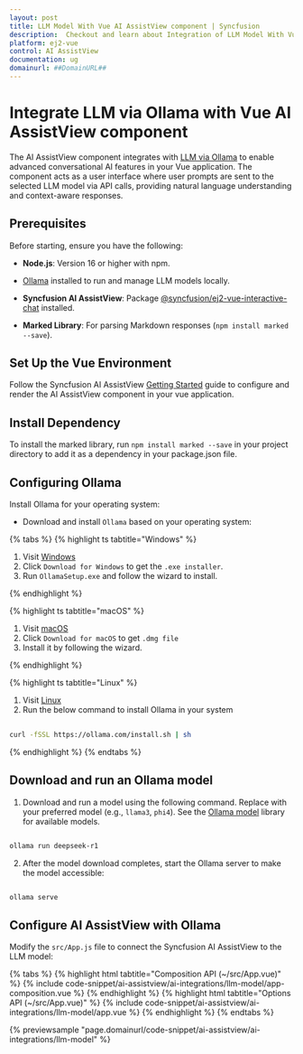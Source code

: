 ```yaml
---
layout: post
title: LLM Model With Vue AI AssistView component | Syncfusion
description:  Checkout and learn about Integration of LLM Model With Vue AI AssistView component of Syncfusion Essential JS 2 and more details.
platform: ej2-vue
control: AI AssistView
documentation: ug
domainurl: ##DomainURL##
---
```


# Integrate LLM via Ollama with Vue AI AssistView component

The AI AssistView component integrates with [LLM via Ollama](https://ollama.com) to enable advanced conversational AI features in your Vue application. The component acts as a user interface where user prompts are sent to the selected LLM model via API calls, providing natural language understanding and context-aware responses.

## Prerequisites

Before starting, ensure you have the following:

* **Node.js**: Version 16 or higher with npm.

* [Ollama](https://ollama.com) installed to run and manage LLM models locally.

* **Syncfusion AI AssistView**: Package [@syncfusion/ej2-vue-interactive-chat](https://www.npmjs.com/package/@syncfusion/ej2-vue-interactive-chat) installed.

* **Marked Library**: For parsing Markdown responses (`npm install marked --save`).

## Set Up the Vue Environment

Follow the Syncfusion AI AssistView [Getting Started](../getting-started) guide to configure and render the AI AssistView component in your vue application.

## Install Dependency

To install the marked library, run `npm install marked --save` in your project directory to add it as a dependency in your package.json file.

## Configuring Ollama

Install Ollama for your operating system:

* Download and install `Ollama` based on your operating system:

{% tabs %}
{% highlight ts tabtitle="Windows" %}

1. Visit [Windows](https://ollama.com/download)
2. Click `Download for Windows` to get the `.exe installer`. 
3. Run `OllamaSetup.exe` and follow the wizard to install.

{% endhighlight %}

{% highlight ts tabtitle="macOS" %}

1. Visit [macOS](https://ollama.com/download/mac)
2. Click `Download for macOS` to get `.dmg file`
3. Install it by following the wizard.

{% endhighlight %}

{% highlight ts tabtitle="Linux" %}

1. Visit [Linux](https://ollama.com/download/linux)
2. Run the below command to install Ollama in your system 

```bash
          
curl -fSSL https://ollama.com/install.sh | sh

```

{% endhighlight %}
{% endtabs %}

## Download and run an Ollama model

1. Download and run a model using the following command. Replace with your preferred model (e.g., `llama3`, `phi4`). See the [Ollama model](https://ollama.com/search) library for available models.

```bash

ollama run deepseek-r1

```

2. After the model download completes, start the Ollama server to make the model accessible:

```bash

ollama serve

```

## Configure AI AssistView with Ollama

Modify the `src/App.js` file to connect the Syncfusion AI AssistView to the LLM model:

{% tabs %}
{% highlight html tabtitle="Composition API (~/src/App.vue)" %}
{% include code-snippet/ai-assistview/ai-integrations/llm-model/app-composition.vue %}
{% endhighlight %}
{% highlight html tabtitle="Options API (~/src/App.vue)" %}
{% include code-snippet/ai-assistview/ai-integrations/llm-model/app.vue %}
{% endhighlight %}
{% endtabs %}
  
{% previewsample "page.domainurl/code-snippet/ai-assistview/ai-integrations/llm-model" %}

